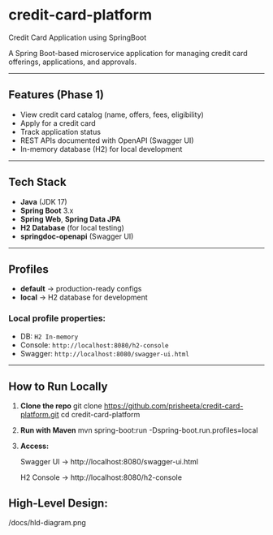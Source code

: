 # credit-card-platform
Credit Card Application using SpringBoot

A Spring Boot-based microservice application for managing credit card offerings, applications, and approvals.

---

##  Features (Phase 1)
- View credit card catalog (name, offers, fees, eligibility)
- Apply for a credit card
- Track application status
- REST APIs documented with OpenAPI (Swagger UI)
- In-memory database (H2) for local development

---

## Tech Stack
- **Java** (JDK 17)
- **Spring Boot** 3.x
- **Spring Web**, **Spring Data JPA**
- **H2 Database** (for local testing)
- **springdoc-openapi** (Swagger UI)

---

##  Profiles
- **default** → production-ready configs
- **local** → H2 database for development

### Local profile properties:
- DB: `H2 In-memory`
- Console: `http://localhost:8080/h2-console`
- Swagger: `http://localhost:8080/swagger-ui.html`

---

## How to Run Locally
1. **Clone the repo**
   git clone https://github.com/prisheeta/credit-card-platform.git
   cd credit-card-platform

2. **Run with Maven**
   mvn spring-boot:run -Dspring-boot.run.profiles=local

3. **Access:**
    
    Swagger UI → http://localhost:8080/swagger-ui.html

    H2 Console → http://localhost:8080/h2-console


## High-Level Design:
/docs/hld-diagram.png
